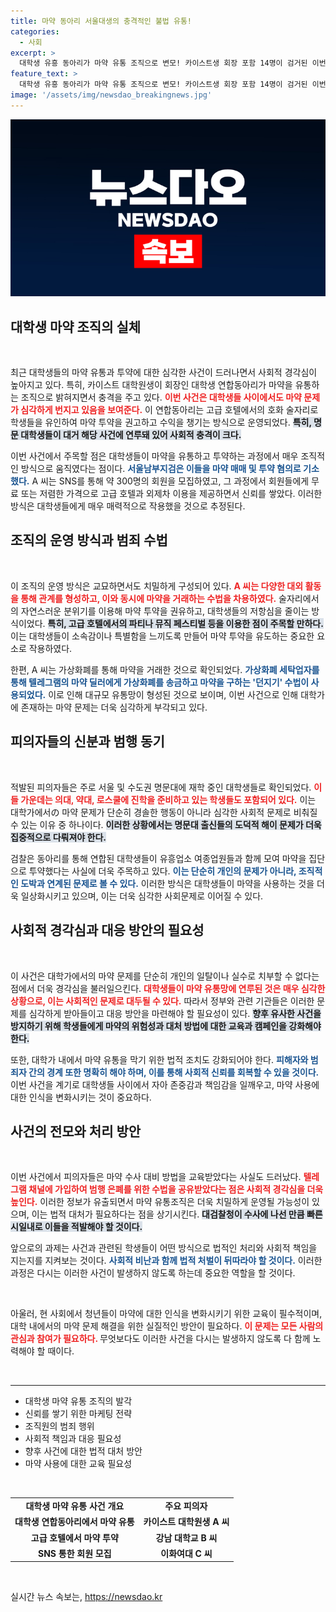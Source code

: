 ```yaml
---
title: 마약 동아리 서울대생의 충격적인 불법 유통!
categories:
  - 사회
excerpt: >
  대학생 유흥 동아리가 마약 유통 조직으로 변모! 카이스트생 회장 포함 14명이 검거된 이번 사건은 명문 대학가에 숨겨진 마약 문제의 심각성을 드러냅니다. 호화 술자리와 SNS를 미끼로 수백 명의 회원을 모집해 범죄를 저지른 그들의 실체를 파헤쳤습니다.
feature_text: >
  대학생 유흥 동아리가 마약 유통 조직으로 변모! 카이스트생 회장 포함 14명이 검거된 이번 사건은 명문 대학가에 숨겨진 마약 문제의 심각성을 드러냅니다. 호화 술자리와 SNS를 미끼로 수백 명의 회원을 모집해 범죄를 저지른 그들의 실체를 파헤쳤습니다.
image: '/assets/img/newsdao_breakingnews.jpg'
---
```


<p><img src="/assets/img/newsdao_breakingnews.jpg" alt="pcversion 속보" /></p>

<h2 data-ke-size="size26">대학생 마약 조직의 실체</h2>

<p data-ke-size="size16">&nbsp;</p>

<p>최근 대학생들의 마약 유통과 투약에 대한 심각한 사건이 드러나면서 사회적 경각심이 높아지고 있다. 특히, 카이스트 대학원생이 회장인 대학생 연합동아리가 마약을 유통하는 조직으로 밝혀지면서 충격을 주고 있다. <b><span style="color: #ee2323;">이번 사건은 대학생들 사이에서도 마약 문제가 심각하게 번지고 있음을 보여준다.</span></b> 이 연합동아리는 고급 호텔에서의 호화 술자리로 학생들을 유인하여 마약 투약을 권고하고 수익을 챙기는 방식으로 운영되었다. <b><span style="background-color: #21538527;">특히, 명문 대학생들이 대거 해당 사건에 연루돼 있어 사회적 충격이 크다.</span></b></p>

<p>이번 사건에서 주목할 점은 대학생들이 마약을 유통하고 투약하는 과정에서 매우 조직적인 방식으로 움직였다는 점이다. <b><span style="color: #1a5490;">서울남부지검은 이들을 마약 매매 및 투약 혐의로 기소했다.</span></b> A 씨는 SNS를 통해 약 300명의 회원을 모집하였고, 그 과정에서 회원들에게 무료 또는 저렴한 가격으로 고급 호텔과 외제차 이용을 제공하면서 신뢰를 쌓았다. 이러한 방식은 대학생들에게 매우 매력적으로 작용했을 것으로 추정된다.</p>

<h2 data-ke-size="size26">조직의 운영 방식과 범죄 수법</h2>

<p data-ke-size="size16">&nbsp;</p>

<p>이 조직의 운영 방식은 교묘하면서도 치밀하게 구성되어 있다. <b><span style="color: #ee2323;">A 씨는 다양한 대외 활동을 통해 관계를 형성하고, 이와 동시에 마약을 거래하는 수법을 차용하였다.</span></b> 술자리에서의 자연스러운 분위기를 이용해 마약 투약을 권유하고, 대학생들의 저항심을 줄이는 방식이었다. <b><span style="background-color: #21538527;">특히, 고급 호텔에서의 파티나 뮤직 페스티벌 등을 이용한 점이 주목할 만하다.</span></b> 이는 대학생들이 소속감이나 특별함을 느끼도록 만들어 마약 투약을 유도하는 중요한 요소로 작용하였다.</p>

<p>한편, A 씨는 가상화폐를 통해 마약을 거래한 것으로 확인되었다. <b><span style="color: #1a5490;">가상화폐 세탁업자를 통해 텔레그램의 마약 딜러에게 가상화폐를 송금하고 마약을 구하는 '던지기' 수법이 사용되었다.</span></b> 이로 인해 대규모 유통망이 형성된 것으로 보이며, 이번 사건으로 인해 대학가에 존재하는 마약 문제는 더욱 심각하게 부각되고 있다.</p>

<h2 data-ke-size="size26">피의자들의 신분과 범행 동기</h2>

<p data-ke-size="size16">&nbsp;</p>

<p>적발된 피의자들은 주로 서울 및 수도권 명문대에 재학 중인 대학생들로 확인되었다. <b><span style="color: #ee2323;">이들 가운데는 의대, 약대, 로스쿨에 진학을 준비하고 있는 학생들도 포함되어 있다.</span></b> 이는 대학가에서の 마약 문제가 단순히 경솔한 행동이 아니라 심각한 사회적 문제로 비춰질 수 있는 이유 중 하나이다. <b><span style="background-color: #21538527;">이러한 상황에서는 명문대 출신들의 도덕적 해이 문제가 더욱 집중적으로 다뤄져야 한다.</span></b></p>

<p>검찰은 동아리를 통해 연합된 대학생들이 유흥업소 여종업원들과 함께 모여 마약을 집단으로 투약했다는 사실에 더욱 주목하고 있다. <b><span style="color: #1a5490;">이는 단순히 개인의 문제가 아니라, 조직적인 도박과 연계된 문제로 볼 수 있다.</span></b> 이러한 방식은 대학생들이 마약을 사용하는 것을 더욱 일상화시키고 있으며, 이는 더욱 심각한 사회문제로 이어질 수 있다.</p>

<h2 data-ke-size="size26">사회적 경각심과 대응 방안의 필요성</h2>

<p data-ke-size="size16">&nbsp;</p>

<p>이 사건은 대학가에서의 마약 문제를 단순히 개인의 일탈이나 실수로 치부할 수 없다는 점에서 더욱 경각심을 불러일으킨다. <b><span style="color: #ee2323;">대학생들이 마약 유통망에 연루된 것은 매우 심각한 상황으로, 이는 사회적인 문제로 대두될 수 있다.</span></b> 따라서 정부와 관련 기관들은 이러한 문제를 심각하게 받아들이고 대응 방안을 마련해야 할 필요성이 있다. <b><span style="background-color: #21538527;">향후 유사한 사건을 방지하기 위해 학생들에게 마약의 위험성과 대처 방법에 대한 교육과 캠페인을 강화해야 한다.</span></b></p>

<p>또한, 대학가 내에서 마약 유통을 막기 위한 법적 조치도 강화되어야 한다. <b><span style="color: #1a5490;">피해자와 범죄자 간의 경계 또한 명확히 해야 하며, 이를 통해 사회적 신뢰를 회복할 수 있을 것이다.</span></b> 이번 사건을 계기로 대학생들 사이에서 자아 존중감과 책임감을 일깨우고, 마약 사용에 대한 인식을 변화시키는 것이 중요하다.</p>

<h2 data-ke-size="size26">사건의 전모와 처리 방안</h2>

<p data-ke-size="size16">&nbsp;</p>

<p>이번 사건에서 피의자들은 마약 수사 대비 방법을 교육받았다는 사실도 드러났다. <b><span style="color: #ee2323;">텔레그램 채널에 가입하여 범행 은폐를 위한 수법을 공유받았다는 점은 사회적 경각심을 더욱 높인다.</span></b> 이러한 정보가 유출되면서 마약 유통조직은 더욱 치밀하게 운영될 가능성이 있으며, 이는 법적 대처가 필요하다는 점을 상기시킨다. <b><span style="background-color: #21538527;">대검찰청이 수사에 나선 만큼 빠른 시일내로 이들을 적발해야 할 것이다.</span></b></p>

<p>앞으로의 과제는 사건과 관련된 학생들이 어떤 방식으로 법적인 처리와 사회적 책임을 지는지를 지켜보는 것이다. <b><span style="color: #1a5490;">사회적 비난과 함께 법적 처벌이 뒤따라야 할 것이다.</span></b> 이러한 과정은 다시는 이러한 사건이 발생하지 않도록 하는데 중요한 역할을 할 것이다. </p>

<p data-ke-size="size16">&nbsp;</p>

<p>아울러, 현 사회에서 청년들이 마약에 대한 인식을 변화시키기 위한 교육이 필수적이며, 대학 내에서의 마약 문제 해결을 위한 실질적인 방안이 필요하다. <b><span style="color: #ee2323;">이 문제는 모든 사람의 관심과 참여가 필요하다. </span></b> 무엇보다도 이러한 사건을 다시는 발생하지 않도록 다 함께 노력해야 할 때이다. </p>

<p data-ke-size="size16">&nbsp;</p>

<hr>

<ul>
    <li>대학생 마약 유통 조직의 발각</li>
    <li>신뢰를 쌓기 위한 마케팅 전략</li>
    <li>조직원의 범죄 행위</li>
    <li>사회적 책임과 대응 필요성</li>
    <li>향후 사건에 대한 법적 대처 방안</li>
    <li>마약 사용에 대한 교육 필요성</li>
</ul>

<p data-ke-size="size16">&nbsp;</p>

<table>
<tr>
<td style="text-align: center; height: 17px;"><b>대학생 마약 유통 사건 개요</b></td>
<td style="text-align: center; height: 17px;"><b>주요 피의자</b></td>
</tr>
<tr>
<td style="text-align: center; height: 17px;"><b>대학생 연합동아리에서 마약 유통</b></td>
<td style="text-align: center; height: 17px;"><b>카이스트 대학원생 A 씨</b></td>
</tr>
<tr>
<td style="text-align: center; height: 17px;"><b>고급 호텔에서 마약 투약</b></td>
<td style="text-align: center; height: 17px;"><b>강남 대학교 B 씨</b></td>
</tr>
<tr>
<td style="text-align: center; height: 17px;"><b>SNS 통한 회원 모집</b></td>
<td style="text-align: center; height: 17px;"><b>이화여대 C 씨</b></td>
</tr>
</table>

<p data-ke-size="size16">&nbsp;</p>
실시간 뉴스 속보는, <a href="https://newsdao.kr" rel="dofollow">https://newsdao.kr</a>



